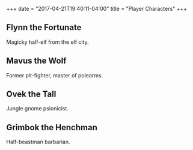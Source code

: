 +++
date = "2017-04-21T19:40:11-04:00"
title = "Player Characters"
+++

## Flynn the Fortunate

Magicky half-elf from the elf city.

## Mavus the Wolf

Former pit-fighter, master of polearms.

## Ovek the Tall

Jungle gnome psionicist.

## Grimbok the Henchman

Half-beastman barbarian.